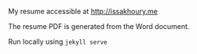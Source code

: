 My resume accessible at http://issakhoury.me

The resume PDF is generated from the Word document.

Run locally using `jekyll serve`